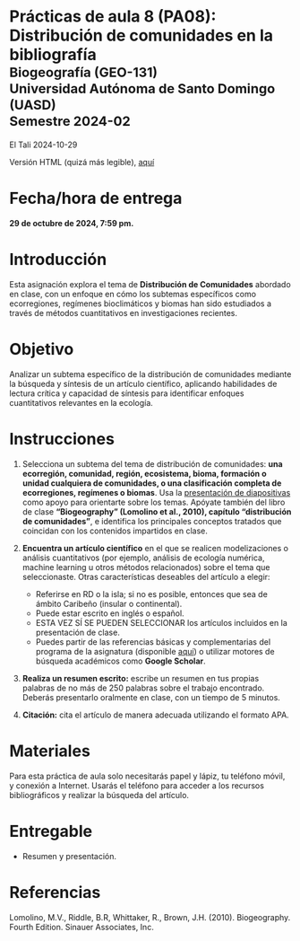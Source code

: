Prácticas de aula 8 (PA08): Distribución de comunidades en la
bibliografía<small><br>Biogeografía (GEO-131)<br>Universidad Autónoma de
Santo Domingo (UASD)<br>Semestre 2024-02</small>
================
El Tali
2024-10-29

Versión HTML (quizá más legible),
[aquí](https://biogeografia-master.github.io/distribucion-de-comunidades-en-bibliografia/README.html)

# **Fecha/hora de entrega**

**29 de octubre de 2024, 7:59 pm.**

# Introducción

Esta asignación explora el tema de **Distribución de Comunidades**
abordado en clase, con un enfoque en cómo los subtemas específicos como
ecorregiones, regímenes bioclimáticos y biomas han sido estudiados a
través de métodos cuantitativos en investigaciones recientes.

# Objetivo

Analizar un subtema específico de la distribución de comunidades
mediante la búsqueda y síntesis de un artículo científico, aplicando
habilidades de lectura crítica y capacidad de síntesis para identificar
enfoques cuantitativos relevantes en la ecología.

# Instrucciones

1.  Selecciona un subtema del tema de distribución de comunidades: **una
    ecorregión, comunidad, región, ecosistema, bioma, formación o unidad
    cualquiera de comunidades, o una clasificación completa de
    ecorregiones, regímenes o biomas**. Usa la [presentación de
    diapositivas](https://biogeografia-master.github.io/tema-4-distribucion-de-comunidades)
    como apoyo para orientarte sobre los temas. Apóyate también del
    libro de clase **“Biogeography” (Lomolino et al., 2010), capítulo
    “distribución de comunidades”**, e identifica los principales
    conceptos tratados que coincidan con los contenidos impartidos en
    clase.

2.  **Encuentra un artículo científico** en el que se realicen
    modelizaciones o análisis cuantitativos (por ejemplo, análisis de
    ecología numérica, machine learning u otros métodos relacionados)
    sobre el tema que seleccionaste. Otras características deseables del
    artículo a elegir:

    - Referirse en RD o la isla; si no es posible, entonces que sea de
      ámbito Caribeño (insular o continental).
    - Puede estar escrito en inglés o español.
    - ESTA VEZ SÍ SE PUEDEN SELECCIONAR los artículos incluidos en la
      presentación de clase.
    - Puedes partir de las referencias básicas y complementarias del
      programa de la asignatura (disponible
      [aquí](https://github.com/biogeografia-202402/.github/blob/main/profile/programa-biogeografia-202402.pdf))
      o utilizar motores de búsqueda académicos como **Google Scholar**.

3.  **Realiza un resumen escrito:** escribe un resumen en tus propias
    palabras de no más de 250 palabras sobre el trabajo encontrado.
    Deberás presentarlo oralmente en clase, con un tiempo de 5 minutos.

4.  **Citación:** cita el artículo de manera adecuada utilizando el
    formato APA.

# Materiales

Para esta práctica de aula solo necesitarás papel y lápiz, tu teléfono
móvil, y conexión a Internet. Usarás el teléfono para acceder a los
recursos bibliográficos y realizar la búsqueda del artículo.

# Entregable

- Resumen y presentación.

# Referencias

Lomolino, M.V., Riddle, B.R, Whittaker, R., Brown, J.H. (2010).
Biogeography. Fourth Edition. Sinauer Associates, Inc.
